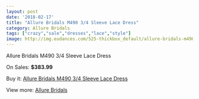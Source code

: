 ```yaml
---
layout: post
date: '2018-02-17'
title: "Allure Bridals M490 3/4 Sleeve Lace Dress"
category: Allure Bridals
tags: ["crazy","sale","dresses","lace","style"]
image: http://img.eudances.com/525-thickbox_default/allure-bridals-m490-3-4-sleeve-lace-dress.jpg
---
```

Allure Bridals M490 3/4 Sleeve Lace Dress

On Sales: **$383.99**
<a href="https://www.eudances.com/en/allure-bridals/165-allure-bridals-m490-3-4-sleeve-lace-dress.html"><amp-img layout="responsive" width="600" height="600" src="//img.eudances.com/525-thickbox_default/allure-bridals-m490-3-4-sleeve-lace-dress.jpg" alt="Allure Bridals M490 3/4 Sleeve Lace Dress 0" /></a>
<a href="https://www.eudances.com/en/allure-bridals/165-allure-bridals-m490-3-4-sleeve-lace-dress.html"><amp-img layout="responsive" width="600" height="600" src="//img.eudances.com/526-thickbox_default/allure-bridals-m490-3-4-sleeve-lace-dress.jpg" alt="Allure Bridals M490 3/4 Sleeve Lace Dress 1" /></a>

Buy it: [Allure Bridals M490 3/4 Sleeve Lace Dress](https://www.eudances.com/en/allure-bridals/165-allure-bridals-m490-3-4-sleeve-lace-dress.html "Allure Bridals M490 3/4 Sleeve Lace Dress")

View more: [Allure Bridals](https://www.eudances.com/en/2-allure-bridals "Allure Bridals")